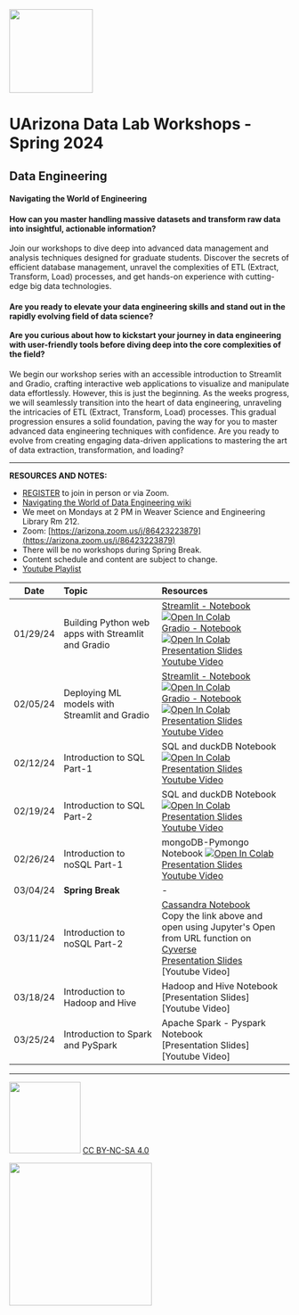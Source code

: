 <img src="https://github.com/clizarraga-UAD7/DataScienceLab/raw/main/images/UADLSquareLogo.png?raw=true" width=150>

# UArizona Data Lab Workshops - Spring 2024


## Data Engineering

#### Navigating the World of Engineering 

#### How can you master handling massive datasets and transform raw data into insightful, actionable information?

Join our workshops to dive deep into advanced data management and analysis techniques designed for graduate students. Discover the secrets of efficient database management, unravel the complexities of ETL (Extract, Transform, Load) processes, and get hands-on experience with cutting-edge big data technologies. 

#### Are you ready to elevate your data engineering skills and stand out in the rapidly evolving field of data science? <br> <br> Are you curious about how to kickstart your journey in data engineering with user-friendly tools before diving deep into the core complexities of the field?

 We begin our workshop series with an accessible introduction to Streamlit and Gradio, crafting interactive web applications to visualize and manipulate data effortlessly. However, this is just the beginning. As the weeks progress, we will seamlessly transition into the heart of data engineering, unraveling the intricacies of ETL (Extract, Transform, Load) processes. This gradual progression ensures a solid foundation, paving the way for you to master advanced data engineering techniques with confidence. Are you ready to evolve from creating engaging data-driven applications to mastering the art of data extraction, transformation, and loading?

***

**RESOURCES AND NOTES:**

* [REGISTER](https://uarizona.co1.qualtrics.com/jfe/form/SV_9mLQalGxqyBb7mK) to join in person or via Zoom.
* [Navigating the World of Data Engineering wiki](https://github.com/ua-datalab/DataEngineering/wiki)
* We meet on Mondays at 2 PM in Weaver Science and Engineering Library Rm 212.
* Zoom: [https://arizona.zoom.us/j/86423223879](https://arizona.zoom.us/j/86423223879)
* There will be no workshops during Spring Break.
* Content schedule and content are subject to change.
* [Youtube Playlist](https://youtube.com/playlist?list=PLohiBOvMMwCtY5ZvbUPTSgT5Tzv2TOytr&si=uYhm_E5HfpfnAjHt)

| Date |	Topic	| Resources
| :--: | :-- | :-- |
| 01/29/24	| Building Python web apps with Streamlit and Gradio|[Streamlit -  Notebook](https://colab.research.google.com/drive/1OvI9VEKUDIHCy3Qu1bOaf6mxkNPXzWgP) <a target="_blank" href="https://colab.research.google.com/github/ua-datalab/DataEngineering/blob/main/01_Workshop_Jan_29_2024_streamlit.ipynb"> <img src="https://colab.research.google.com/assets/colab-badge.svg" alt="Open In Colab"/> </a> <br>  [Gradio - Notebook ](https://colab.research.google.com/drive/1sKi2vpeXyvseWAWc_aU-Q2vwxx_JeTUp)  <a target="_blank" href="https://colab.research.google.com/github/ua-datalab/DataEngineering/blob/main/01_Workshop_Jan_29_2024_gradio.ipynb"> <img src="https://colab.research.google.com/assets/colab-badge.svg" alt="Open In Colab"/> </a> <br> [Presentation Slides](slides/01_29_streamlit_gradio_part-1.pdf) <br> [Youtube Video](https://www.youtube.com/watch?v=wx69LAdzprk) |
| 02/05/24	| Deploying ML models with Streamlit and Gradio | [Streamlit - Notebook](https://colab.research.google.com/drive/1ja3TjODBwDQtFBxWH72LQMNQw0_QWlKj?usp=sharing) <a target="_blank" href="https://colab.research.google.com/github/ua-datalab/DataEngineering/blob/main/02_Workshop_Feb_05_2024_streamlit.ipynb"> <img src="https://colab.research.google.com/assets/colab-badge.svg" alt="Open In Colab"/> </a> <br> [Gradio - Notebook](https://colab.research.google.com/drive/1es-RfRuIYIL1ZZMDFz4onaGpJ4bKGT6e?usp=sharing) <a target="_blank" href="https://colab.research.google.com/github/ua-datalab/DataEngineering/blob/main/02_Workshop_Feb_05_2024_gradio.ipynb"> <img src="https://colab.research.google.com/assets/colab-badge.svg" alt="Open In Colab"/> </a> <br> [Presentation Slides](slides/02_05_streamlit_gradio_part-2.pdf) <br> [Youtube Video](https://www.youtube.com/watch?v=8U-Bxxh0zpc) |
| 02/12/24	| Introduction to SQL Part-1	| SQL and duckDB Notebook <a target="_blank" href="https://colab.research.google.com/github/ua-datalab/DataEngineering/blob/main/03_Workshop_Feb_12_2024.ipynb"> <img  src="https://colab.research.google.com/assets/colab-badge.svg" alt="Open In Colab"/> </a> <br> [Presentation Slides](slides/02_12_intro_to_SQL.pdf) <br> [Youtube Video](https://www.youtube.com/watch?v=88vE9pGBKo8) |
| 02/19/24 |	Introduction to SQL Part-2	|	 SQL and duckDB Notebook <a target="_blank" href="https://colab.research.google.com/github/ua-datalab/DataEngineering/blob/main/04_Workshop_Feb_19_2024.ipynb"> <img src="https://colab.research.google.com/assets/colab-badge.svg" alt="Open In Colab"/> </a> <br> [Presentation Slides](slides/02_19_SQL_Part2.pdf) <br> [Youtube Video](https://www.youtube.com/watch?v=ijGoNIU8g0w) |
| 02/26/24	| Introduction to noSQL Part-1	| mongoDB-Pymongo Notebook <a target="_blank" href="https://colab.research.google.com/github/ua-datalab/DataEngineering/blob/main/05_Workshop_Feb_26_2024.ipynb"> <img src="https://colab.research.google.com/assets/colab-badge.svg" alt="Open In Colab"/> </a> <br> [Presentation Slides](02_26_NoSQL_Part1.pdf) <br> [Youtube Video](https://www.youtube.com/watch?v=E98M-iIgISE)
| 03/04/24	| 	**Spring Break** |	-	|
| 03/11/24	| Introduction to noSQL Part-2 |	[Cassandra Notebook](https://raw.githubusercontent.com/ua-datalab/DataEngineering/main/06_Workshop_Mar_11_2024.ipynb) <br> Copy the link above and open using Jupyter's Open from URL function on [Cyverse](https://de.cyverse.org/) <br> [Presentation Slides](03_11_NoSQL_Part2.pdf) <br> [Youtube Video]
| 03/18/24 |	Introduction to Hadoop and Hive   	|		Hadoop and Hive Notebook <br> [Presentation Slides] <br> [Youtube Video]
| 03/25/24 | 	Introduction to Spark and PySpark | Apache Spark - Pyspark Notebook <br> [Presentation Slides] <br> [Youtube Video]

***

<img src="https://mirrors.creativecommons.org/presskit/buttons/88x31/png/by-nc-sa.png" width="128">  [CC BY-NC-SA 4.0](https://creativecommons.org/licenses/by-nc-sa/4.0/)

[<img src="https://datascience.arizona.edu/sites/default/files/Data%20Science%20Institute_Webheader%20%281%29.svg" width="256">](https://datascience.arizona.edu) 

